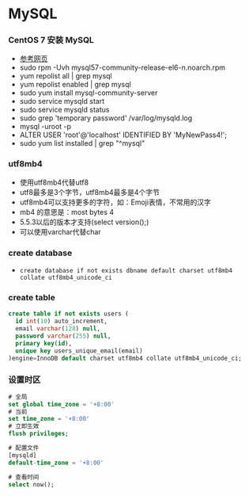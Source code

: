 # MySQL

### CentOS 7 安装 MySQL
- [参考网页](https://dev.mysql.com/doc/mysql-yum-repo-quick-guide/en/)
- sudo rpm -Uvh mysql57-community-release-el6-n.noarch.rpm
- yum repolist all | grep mysql
- yum repolist enabled | grep mysql
- sudo yum install mysql-community-server
- sudo service mysqld start
- sudo service mysqld status
- sudo grep 'temporary password' /var/log/mysqld.log
- mysql -uroot -p
- ALTER USER 'root'@'localhost' IDENTIFIED BY 'MyNewPass4!';
- sudo yum list installed | grep "^mysql"

### utf8mb4
- 使用utf8mb4代替utf8
- utf8最多是3个字节，utf8mb4最多是4个字节
- utf8mb4可以支持更多的字符，如：Emoji表情，不常用的汉字
- mb4 的意思是：most bytes 4
- 5.5.3以后的版本才支持(select version();)
- 可以使用varchar代替char

### create database
- `create database if not exists dbname default charset utf8mb4 collate utf8mb4_unicode_ci`

### create table
```sql
create table if not exists users (
  id int(10) auto_increment,
  email varchar(128) null,
  password varchar(255) null,
  primary key(id),
  unique key users_unique_email(email)
)engine=InnoDB default charset utf8mb4 collate utf8mb4_unicode_ci;
```

### 设置时区
```sql
# 全局
set global time_zone = '+8:00'
# 当前
set time_zone = '+8:00'
# 立即生效
flush privileges;

# 配置文件
[mysqld]
default-time_zone = '+8:00'

# 查看时间
select now();
```



